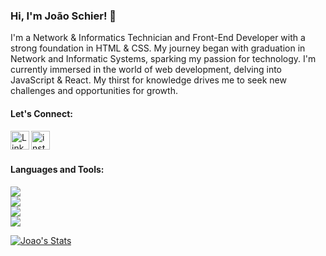### Hi, I'm João Schier! 👋

I'm a Network & Informatics Technician and Front-End Developer with a strong foundation in HTML & CSS. My journey began with graduation in Network and Informatic Systems, sparking my passion for technology. I'm currently immersed in the world of web development, delving into JavaScript & React. My thirst for knowledge drives me to seek new challenges and opportunities for growth. <br>

#### Let's Connect:
<p>
   <a href="https://www.linkedin.com/in/joao-schier/">
   <img width= "30px" src="https://i0.wp.com/gmlconsult.com/wp-content/uploads/2021/10/Illustration-of-Linkedin-icon-on-transparent-background-PNG.png?ssl=1" align= "left" alt="Linkedin-icon" />
  </a> 
  <a href="https://www.instagram.com/jhschier/">
   <img width="30px" src="https://i0.wp.com/bodybeyondlimits.com.au/wp-content/uploads/2022/07/instagram-circle-icon-png-4.png?ssl=1" align= "left" alt="instagram-icon" />
  </a>
</p>
<br/><br/>

#### Languages and Tools: <br>
<img src="https://img.shields.io/badge/HTML5-E34F26?style=for-the-badge&logo=html5&logoColor=white"> <br>
<img src="https://img.shields.io/badge/CSS3-1572B6?style=for-the-badge&logo=css3&logoColor=white"> <br>
<img src="https://img.shields.io/badge/JavaScript-323330?style=for-the-badge&logo=javascript&logoColor=F7DF1E"> <br>
<img src="https://img.shields.io/badge/React-20232A?style=for-the-badge&logo=react&logoColor=61DAFB"> <br>

[![Joao's Stats](https://github-readme-stats.vercel.app/api/top-langs/?username=jhschier)](https://github.com/anuraghazra/github-readme-stats)


